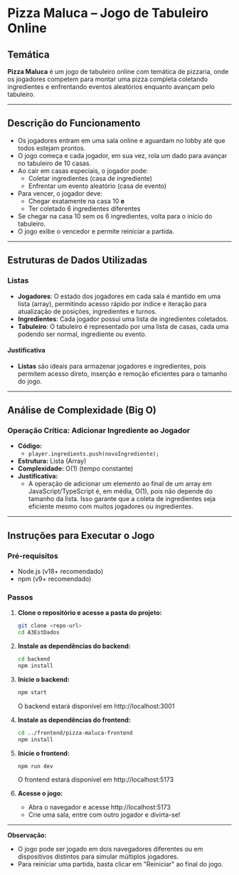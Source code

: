 # Pizza Maluca – Jogo de Tabuleiro Online

## Temática

**Pizza Maluca** é um jogo de tabuleiro online com temática de pizzaria, onde os jogadores competem para montar uma pizza completa coletando ingredientes e enfrentando eventos aleatórios enquanto avançam pelo tabuleiro.

---

## Descrição do Funcionamento

- Os jogadores entram em uma sala online e aguardam no lobby até que todos estejam prontos.
- O jogo começa e cada jogador, em sua vez, rola um dado para avançar no tabuleiro de 10 casas.
- Ao cair em casas especiais, o jogador pode:
  - Coletar ingredientes (casa de ingrediente)
  - Enfrentar um evento aleatório (casa de evento)
- Para vencer, o jogador deve:
  - Chegar exatamente na casa 10 **e**
  - Ter coletado 6 ingredientes diferentes
- Se chegar na casa 10 sem os 6 ingredientes, volta para o início do tabuleiro.
- O jogo exibe o vencedor e permite reiniciar a partida.

---

## Estruturas de Dados Utilizadas

### Listas
- **Jogadores**: O estado dos jogadores em cada sala é mantido em uma lista (array), permitindo acesso rápido por índice e iteração para atualização de posições, ingredientes e turnos.
- **Ingredientes**: Cada jogador possui uma lista de ingredientes coletados.
- **Tabuleiro**: O tabuleiro é representado por uma lista de casas, cada uma podendo ser normal, ingrediente ou evento.

#### Justificativa
- **Listas** são ideais para armazenar jogadores e ingredientes, pois permitem acesso direto, inserção e remoção eficientes para o tamanho do jogo.

---

## Análise de Complexidade (Big O)

### Operação Crítica: Adicionar Ingrediente ao Jogador

- **Código:**
  - `player.ingredients.push(novoIngrediente);`
- **Estrutura:** Lista (Array)
- **Complexidade:** O(1) (tempo constante)
- **Justificativa:**
  - A operação de adicionar um elemento ao final de um array em JavaScript/TypeScript é, em média, O(1), pois não depende do tamanho da lista. Isso garante que a coleta de ingredientes seja eficiente mesmo com muitos jogadores ou ingredientes.

---

## Instruções para Executar o Jogo

### Pré-requisitos
- Node.js (v18+ recomendado)
- npm (v9+ recomendado)

### Passos

1. **Clone o repositório e acesse a pasta do projeto:**
   ```sh
   git clone <repo-url>
   cd A3EstDados
   ```
2. **Instale as dependências do backend:**
   ```sh
   cd backend
   npm install
   ```
3. **Inicie o backend:**
   ```sh
   npm start
   ```
   O backend estará disponível em http://localhost:3001

4. **Instale as dependências do frontend:**
   ```sh
   cd ../frontend/pizza-maluca-frontend
   npm install
   ```
5. **Inicie o frontend:**
   ```sh
   npm run dev
   ```
   O frontend estará disponível em http://localhost:5173

6. **Acesse o jogo:**
   - Abra o navegador e acesse http://localhost:5173
   - Crie uma sala, entre com outro jogador e divirta-se!

---

**Observação:**
- O jogo pode ser jogado em dois navegadores diferentes ou em dispositivos distintos para simular múltiplos jogadores.
- Para reiniciar uma partida, basta clicar em "Reiniciar" ao final do jogo.
